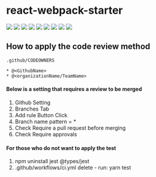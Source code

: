 # react-webpack-starter

<div>
<img src="https://img.shields.io/badge/react-007396?style=for-the-badge&logo=React&logoColor=white"> 
<img src="https://img.shields.io/badge/Jest-007396?style=for-the-badge&logo=Jest&logoColor=white"> 
<img src="https://img.shields.io/badge/typescript-007396?style=for-the-badge&logo=typescript&logoColor=white"> 
<img src="https://img.shields.io/badge/ESLint-007396?style=for-the-badge&logo=ESLint&logoColor=white"> 
<img src="https://img.shields.io/badge/Prettier-007396?style=for-the-badge&logo=Prettier&logoColor=white"> 
<img src="https://img.shields.io/badge/Husky-007396?style=for-the-badge&logo=Husky&logoColor=white"> 
<img src="https://img.shields.io/badge/LintStaged-007396?style=for-the-badge&logo=LintStaged&logoColor=white"> 
<img src="https://img.shields.io/badge/Webpack-007396?style=for-the-badge&logo=Webpack&logoColor=white"> 
<img src="https://img.shields.io/badge/Babel-007396?style=for-the-badge&logo=Babel&logoColor=white"> 
</div>

## How to apply the code review method

```
.github/CODEOWNERS

* @<GithubName>
* @<organizationName/TeamName>
```

#### Below is a setting that requires a review to be merged

1. Github Setting
2. Branches Tab
3. Add rule Button Click
4. Branch name pattern = * 
5. Check Require a pull request before merging
6. Check Require approvals

#### For those who do not want to apply the test

1. npm uninstall jest @types/jest
2. .github/workflows/ci.yml delete - run: yarn test